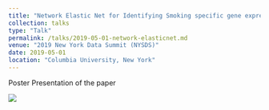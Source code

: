 ```yaml
---
title: "Network Elastic Net for Identifying Smoking specific gene expression for lung cancer - Poster"
collection: talks
type: "Talk"
permalink: /talks/2019-05-01-network-elasticnet.md
venue: "2019 New York Data Summit (NYSDS)"
date: 2019-05-01
location: "Columbia University, New York"
---
```


Poster Presentation of the paper     

![](http://avinashbarnwal.github.io/files/network_elasticnet_aft.png?raw=true)

